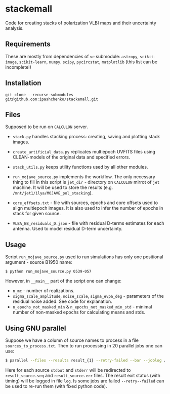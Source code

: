 # stackemall
Code for creating stacks of polarization VLBI maps and their uncertainty analysis. 

## Requirements
These are mostly from dependencies of ``ve`` submodule: ``astropy``, ``scikit-image``, ``scikit-learn``, ``numpy``. ``scipy``, ``pycircstat``, ``matplotlib`` (this list can be incomplete!)

## Installation
```
git clone --recurse-submodules git@github.com:ipashchenko/stackemall.git
```

## Files
Supposed to be run on ``CALCULON`` server. 

* ``stack.py`` handles stacking process: creating, saving and plotting stack images.

* ``create_artificial_data.py`` replicates multiepoch UVFITS files using CLEAN-models of the original data and specified errors.

* ``stack_utils.py`` keeps utility functions used by all other modules.

* ``run_mojave_source.py`` implements the workflow. The only necessary thing to fill in this script is
``jet_dir`` - directory on ``CALCULON`` mirrot of ``jet`` machine. It will be used to store the results (e.g. ``/mnt/jet1/ilya/MOJAVE_pol_stacking``).
* ``core_effsets.txt`` - file with sources, epochs and core offsets used to align multiepoch images. It is also used to infer the number of epochs in stack for given source.
* ``VLBA_EB_residuals_D.json`` - file with residual D-terms estimates for each antenna. Used to model residual D-term uncertainty.  


## Usage
Script ``run_mojave_source.py`` used to run simulations has only one positional argument - source B1950 name:
```
$ python run_mojave_source.py 0539-057
```
However, in ``__main__`` part of the script one can change:
* ``n_mc`` - number of realizations.
* ``sigma_scale_amplitude``, ``noise_scale``, ``sigma_evpa_deg`` - parameters of the residual noise added. See code for explanation.
* ``n_epochs_not_masked_min`` & ``n_epochs_not_masked_min_std`` - minimal number of non-masked epochs for calculating means and stds.

## Using GNU parallel
Suppose we have a column of source names to process in a file ``sources_to_process.txt``. Then to run processing in 20
parallel jobs one can use:
```bash
$ parallel --files --results result_{1} --retry-failed --bar --joblog /home/ilya/github/stackemall/log --jobs 20 -a sources_to_process_short.txt "python run_mojave_source.py"

``` 
Here for each source ``stdout`` and ``stderr`` will be redirected to ``result_source.seq`` and ``result_source.err`` files. The result exit status (with timing)
will be logged in file ``log``. Is some jobs are failed ``--retry--failed`` can be used to re-run them (with fixed python code).